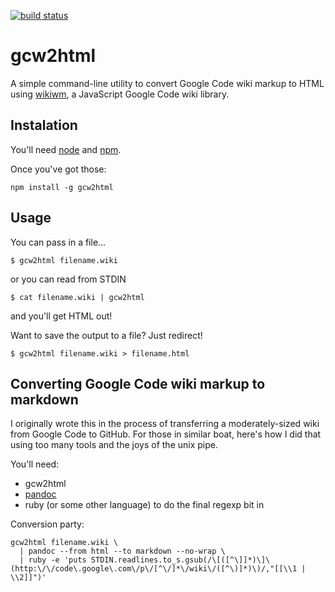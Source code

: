 [![build status](https://secure.travis-ci.org/reidab/gcw2html.png)](http://travis-ci.org/reidab/gcw2html)
# gcw2html

A simple command-line utility to convert Google Code wiki markup to HTML
using [wikiwm](http://code.google.com/p/wikiwym/), a JavaScript Google Code wiki
library. 

## Instalation

You'll need [node](http://nodejs.org/) and [npm](http://npmjs.org). 

Once you've got those:

    npm install -g gcw2html

## Usage

You can pass in a file...

    $ gcw2html filename.wiki

or you can read from STDIN

    $ cat filename.wiki | gcw2html

and you'll get HTML out!

Want to save the output to a file? Just redirect!

    $ gcw2html filename.wiki > filename.html


## Converting Google Code wiki markup to __markdown__

I originally wrote this in the process of transferring a moderately-sized
wiki from Google Code to GitHub. For those in similar boat, here's how I
did that using too many tools and the joys of the unix pipe.

You'll need:

  * gcw2html
  * [pandoc](http://johnmacfarlane.net/pandoc/installing.html)
  * ruby (or some other language) to do the final regexp bit in

Conversion party:

    gcw2html filename.wiki \
      | pandoc --from html --to markdown --no-wrap \
      | ruby -e 'puts STDIN.readlines.to_s.gsub(/\[([^\]]*)\]\(http:\/\/code\.google\.com\/p\/[^\/]*\/wiki\/([^\)]*)\)/,"[[\\1 | \\2]]")'


